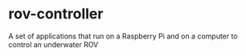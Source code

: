 # rov-controller
A set of applications that run on a Raspberry Pi and on a computer to control an underwater ROV
